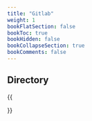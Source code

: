 ```yaml
---
title: "Gitlab"
weight: 1
bookFlatSection: false
bookToc: true
bookHidden: false
bookCollapseSection: true
bookComments: false
---
```


<!--more-->

## Directory
{{<section>}}
